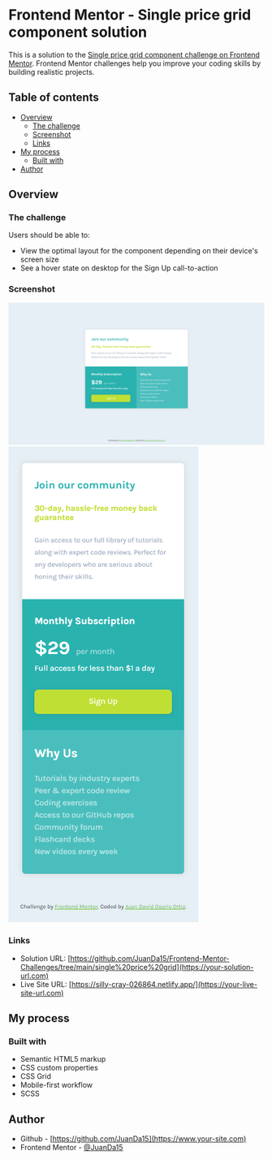 # Frontend Mentor - Single price grid component solution

This is a solution to the [Single price grid component challenge on Frontend Mentor](https://www.frontendmentor.io/challenges/single-price-grid-component-5ce41129d0ff452fec5abbbc). Frontend Mentor challenges help you improve your coding skills by building realistic projects. 

## Table of contents

- [Overview](#overview)
  - [The challenge](#the-challenge)
  - [Screenshot](#screenshot)
  - [Links](#links)
- [My process](#my-process)
  - [Built with](#built-with)
- [Author](#author)

## Overview

### The challenge

Users should be able to:

- View the optimal layout for the component depending on their device's screen size
- See a hover state on desktop for the Sign Up call-to-action

### Screenshot

![](./assets/images/screenshots/1.PNG)
![](./assets/images/screenshots/2.PNG)


### Links

- Solution URL: [https://github.com/JuanDa15/Frontend-Mentor-Challenges/tree/main/single%20price%20grid](https://your-solution-url.com)
- Live Site URL: [https://silly-cray-026864.netlify.app/](https://your-live-site-url.com)

## My process

### Built with

- Semantic HTML5 markup
- CSS custom properties
- CSS Grid
- Mobile-first workflow
- SCSS

## Author

- Github - [https://github.com/JuanDa15](https://www.your-site.com)
- Frontend Mentor - [@JuanDa15](https://www.frontendmentor.io/profile/yourusername)
